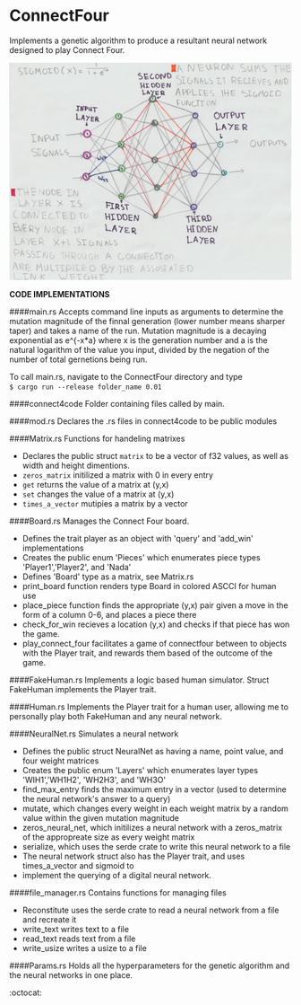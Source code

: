 # ConnectFour
Implements a genetic algorithm to produce a resultant neural network designed to play Connect Four.


![Diagram of neural network](https://github.com/ChatterMonkey/ConnectFour/blob/Simple_Model_fixed/images/neuralNetwork_diagram.jpeg)


















**CODE IMPLEMENTATIONS**


####main.rs
Accepts command line inputs as arguments to determine the mutation magnitude of the finnal generation (lower number means sharper taper) and takes a name of the run. Mutation magnitude is a decaying exponential as e^{-x*a} where x is the generation number and a is the natural logarithm of the value you input, divided by the negation of the number of total gernetions being run. 

To call main.rs, navigate to the ConnectFour directory and type  
`$ cargo run --release folder_name 0.01`

####connect4code
Folder containing files called by main.
 
####mod.rs
Declares the .rs files in connect4code to be public modules

####Matrix.rs
Functions for handeling matrixes
* Declares the public struct `matrix` to be a vector of f32 values, as well as width and height dimentions.
* `zeros_matrix` initilized a matrix with 0 in every entry
* `get` returns the value of a matrix at (y,x) 
* `set` changes the value of a matrix at (y,x)
* `times_a_vector` mutipies a matrix by a vector
		
####Board.rs
Manages the Connect Four board.
* Defines the trait player as an object with 'query' and 'add_win' implementations
* Creates the public enum 'Pieces' which enumerates piece types 'Player1','Player2', and 'Nada'
* Defines 'Board' type as a matrix, see Matrix.rs
* print_board function renders type Board in colored ASCCI for human use
* place_piece function finds the appropriate (y,x) pair given a move in the form of a column 0-6, and places a piece there
* check_for_win recieves a location (y,x) and checks if that piece has won the game.
* play_connect_four facilitates a game of connectfour between to objects with the Player trait, and rewards them based of the outcome of the game.

####FakeHuman.rs
Implements a logic based human simulator. Struct FakeHuman implements the Player trait.

####Human.rs
Implements the Player trait for a human user, allowing me to personally play both FakeHuman 
						and any neural network.

####NeuralNet.rs
Simulates a neural network 
* Defines the public struct NeuralNet as having a name, point value, and four weight matrices
* Creates the public enum 'Layers' which enumerates layer types 'WIH1','WH1H2', 'WH2H3', and 'WH3O'
* find_max_entry finds the maximum entry in a vector (used to determine the neural network's answer to a query)
* mutate, which changes every weight in each weight matrix by a random value within the given mutation magnitude
* zeros_neural_net, which initilizes a neural network with a zeros_matrix of the appropreate size as every weight matrix
* serialize, which uses the serde crate to write this neural network to a file
* The neural network struct also has the Player trait, and uses times_a_vector and sigmoid to 
* implement the querying of a digital neural network.


####file_manager.rs
Contains functions for managing files				
* Reconstitute uses the serde crate to read a neural network from a file and recreate it
* write_text writes text to a file
* read_text reads text from a file
* write_usize writes a usize to a file
					 
					 
####Params.rs
Holds all the hyperparameters for the genetic algorithm and the neural networks in one place.

:octocat: 